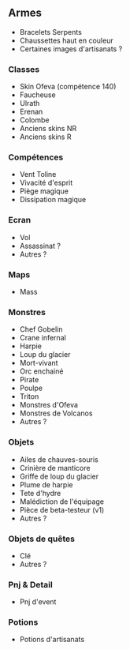 ## Armes

- Bracelets Serpents
- Chaussettes haut en couleur
- Certaines images d'artisanats ?

### Classes

- Skin Ofeva (compétence 140)
- Faucheuse
- Ulrath
- Erenan
- Colombe
- Anciens skins NR
- Anciens skins R

### Compétences

- Vent Toline
- Vivacité d'esprit
- Piège magique
- Dissipation magique

### Ecran

- Vol
- Assassinat ?
- Autres ?

### Maps

- Mass

### Monstres

- Chef Gobelin
- Crane infernal
- Harpie
- Loup du glacier
- Mort-vivant
- Orc enchainé
- Pirate
- Poulpe
- Triton
- Monstres d'Ofeva
- Monstres de Volcanos
- Autres ?

### Objets

- Ailes de chauves-souris
- Crinière de manticore
- Griffe de loup du glacier
- Plume de harpie
- Tete d'hydre
- Malédiction de l'équipage
- Pièce de beta-testeur (v1)
- Autres ?

### Objets de quêtes

- Clé
- Autres ?

### Pnj & Detail

- Pnj d'event

### Potions

- Potions d'artisanats
